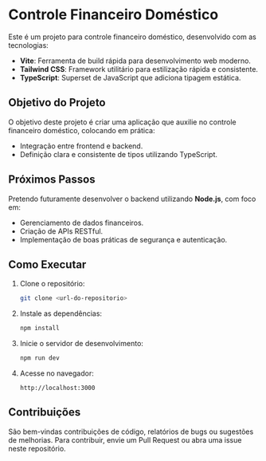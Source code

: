 # Controle Financeiro Doméstico

Este é um projeto para controle financeiro doméstico, desenvolvido com as tecnologias:

- **Vite**: Ferramenta de build rápida para desenvolvimento web moderno.
- **Tailwind CSS**: Framework utilitário para estilização rápida e consistente.
- **TypeScript**: Superset de JavaScript que adiciona tipagem estática.

## Objetivo do Projeto

O objetivo deste projeto é criar uma aplicação que auxilie no controle financeiro doméstico, colocando em prática:

- Integração entre frontend e backend.
- Definição clara e consistente de tipos utilizando TypeScript.

## Próximos Passos

Pretendo futuramente desenvolver o backend utilizando **Node.js**, com foco em:

- Gerenciamento de dados financeiros.
- Criação de APIs RESTful.
- Implementação de boas práticas de segurança e autenticação.

## Como Executar

1. Clone o repositório:
   ```bash
   git clone <url-do-repositorio>
   ```

2. Instale as dependências:
   ```bash
   npm install
   ```

3. Inicie o servidor de desenvolvimento:
   ```bash
   npm run dev
   ```

4. Acesse no navegador:
   ```
   http://localhost:3000
   ```

## Contribuições

São bem-vindas contribuições de código, relatórios de bugs ou sugestões de melhorias. Para contribuir, envie um Pull Request ou abra uma issue neste repositório.

